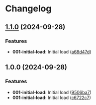 # Changelog

## [1.1.0](https://github.com/jensvogt/awsmock-ui/compare/v1.0.0...v1.1.0) (2024-09-28)


### Features

* **001-initial-load:** Initial load ([a68d47d](https://github.com/jensvogt/awsmock-ui/commit/a68d47d4cf9435d8a15dfbc4d5e80aae3357342a))

## 1.0.0 (2024-09-28)


### Features

* **001-initial-load:** Initial load ([9506ba7](https://github.com/jensvogt/awsmock-ui/commit/9506ba7071edf7ebbc221ef5cc24af06a328d2f8))
* **001-initial-load:** Initial load ([c6722c7](https://github.com/jensvogt/awsmock-ui/commit/c6722c70b49898c76219be2787cb8fa7b75d582d))
